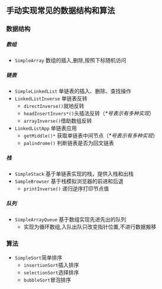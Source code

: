 ## 手动实现常见的数据结构和算法

### 数据结构

##### 数组
* <code>SimpleArray</code> 数组的插入,删除,按照下标随机访问

##### 链表
* <code>SimpleLinkedList</code> 单链表的插入、删除、查找操作 
* <code>LinkedListInverse</code> 单链表反转
	* <code>directInverse()</code>就地反转
	* <code>headInsertInvers\*()</code>头插法反转（*\*号表示有多种实现*）
	* <code>arrayInverse()</code>借助数组反转
* <code>LinkedListApp</code> 单链表应用
	* <code>getMiddle()\*</code>	获取单链表中间节点（*\*号表示有多种实现*）
	* <code>palindrome()</code> 判断链表是否为回文链表

##### 栈
* <code>SimpleStack</code> 基于单链表实现的栈，提供入栈和出栈
* <code>SampleBrowser</code> 基于栈模拟浏览器的前进和后退
	* <code>printInverse()</code> 递归逆序打印节点值

##### 队列
* <code>SimpleArrayQueue</code> 基于数组实现先进先出的队列
  *  实现为循环数组,入队出队只改变指针位置,不进行数据搬移

### 算法
* <code>SimpleSort</code>简单排序
	* <code>insertionSort</code>插入排序
	* <code>selectionSort</code>选择排序
	* <code>bubbleSort</code>冒泡排序 	